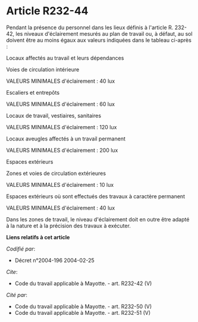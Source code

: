 # Article R232-44

Pendant la présence du personnel dans les lieux définis à l'article R. 232-42, les niveaux d'éclairement mesurés au plan de
travail ou, à défaut, au sol doivent être au moins égaux aux valeurs indiquées dans le tableau ci-après : 

Locaux affectés au travail et leurs dépendances 

Voies de circulation intérieure 

VALEURS MINIMALES d'éclairement : 40 lux 

Escaliers et entrepôts 

VALEURS MINIMALES d'éclairement : 60 lux 

Locaux de travail, vestiaires, sanitaires 

VALEURS MINIMALES d'éclairement : 120 lux 

Locaux aveugles affectés à un travail permanent 

VALEURS MINIMALES d'éclairement : 200 lux 

Espaces extérieurs 

Zones et voies de circulation extérieures 

VALEURS MINIMALES d'éclairement : 10 lux 

Espaces extérieurs où sont effectués des travaux à caractère permanent 

VALEURS MINIMALES d'éclairement : 40 lux 

Dans les zones de travail, le niveau d'éclairement doit en outre être adapté à la nature et à la précision des travaux à
exécuter.

**Liens relatifs à cet article**

_Codifié par_:

  - Décret n°2004-196 2004-02-25

_Cite_:

  - Code du travail applicable à Mayotte. - art. R232-42 (V)

_Cité par_:

  - Code du travail applicable à Mayotte. - art. R232-50 (V)
  - Code du travail applicable à Mayotte. - art. R232-51 (V)
